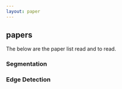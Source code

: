 ```yaml
---
layout: paper
---
```


## papers
The below are the paper list read and to read.

### Segmentation

### Edge Detection

